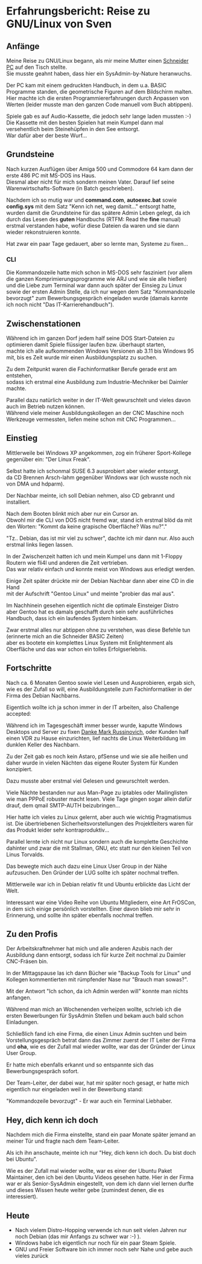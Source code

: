 # Erfahrungsbericht: Reise zu GNU/Linux von Sven

## Anfänge

Meine Reise zu GNU/Linux begann, als mir meine Mutter einen [Schneider PC](https://retroport.de/schneider-cpc-serie/)
auf den Tisch stellte.  
Sie musste geahnt haben, dass hier ein SysAdmin-by-Nature heranwuchs.

Der PC kam mit einem gedruckten Handbuch, in dem u.a. BASIC Programme standen, die geometrische Figuren auf dem Bildschirm malten.
Hier machte ich die ersten Programmiererfahrungen durch Anpassen von Werten (leider musste man den ganzen Code manuell vom Buch abtippen).

Spiele gab es auf Audio-Kassette, die jedoch sehr lange laden mussten :-)  
Die Kassette mit den besten Spielen hat mein Kumpel dann mal versehentlich beim Steinehüpfen
in den See entsorgt.  
War dafür aber der beste Wurf...

## Grundsteine

Nach kurzen Ausflügen über Amiga 500 und Commodore 64
kam dann der erste 486 PC mit MS-DOS ins Haus.  
Diesmal aber nicht für mich sondern meinen Vater.
Darauf lief seine Warenwirtschafts-Software (in Batch geschrieben).

Nachdem ich so mutig war und **command.com**, **autoexec.bat** sowie **config.sys**
mit dem Satz "Kenn ich net, weg damit..." entsorgt hatte,  
wurden damit die Grundsteine für das spätere Admin Leben gelegt,
da ich durch das Lesen des **guten** Handbuchs (RTFM: Read the **fine** manual)
erstmal verstanden habe, wofür diese Dateien da waren und sie dann wieder rekonstruieren konnte.

Hat zwar ein paar Tage gedauert, aber so lernte man, Systeme zu fixen...

### CLI

Die Kommandozeile hatte mich schon in MS-DOS sehr fasziniert
(vor allem die ganzen Komprimierungsprogramme wie ARJ und wie sie alle hießen)
und die Liebe zum Terminal war dann auch später der Einsieg zu Linux
sowie der ersten Admin Stelle, da ich nur wegen dem Satz "Kommandozeile bevorzugt"
zum Bewerbungsgespräch eingeladen wurde (damals kannte ich noch nicht "Das IT-Karrierehandbuch").

## Zwischenstationen

Während ich im ganzen Dorf jedem half seine DOS Start-Dateien zu optimieren
damit Spiele flüssiger laufen bzw. überhaupt starten,  
machte ich alle aufkommenden Windows Versionen ab 3.11 bis Windows 95 mit,
bis es Zeit wurde mir einen Ausbildungsplatz zu suchen.

Zu dem Zeitpunkt waren die Fachinformatiker Berufe gerade erst am entstehen,  
sodass ich erstmal eine Ausbildung zum Industrie-Mechniker bei Daimler machte.

Parallel dazu natürlich weiter in der IT-Welt gewurschtelt
und vieles davon auch im Betrieb nutzen können.  
Während viele meiner Ausbildungskollegen an der CNC Maschine
noch Werkzeuge vermessten, liefen meine schon mit CNC Programmen...

## Einstieg

Mittlerweile bei Windows XP angekommen, zog ein früherer Sport-Kollege gegenüber ein: "Der Linux Freak".

Selbst hatte ich schonmal SUSE 6.3 ausprobiert aber wieder entsorgt,  
da CD Brennen Arsch-lahm gegenüber Windows war (ich wusste noch nix von DMA und hdparm).

Der Nachbar meinte, ich soll Debian nehmen, also CD gebrannt und installiert.

Nach dem Booten blinkt mich aber nur ein Cursor an.  
Obwohl mir die CLI von DOS nicht fremd war, stand ich erstmal blöd da
mit den Worten: "Kommt da keine grapische Oberfläche? Was nu?"."

"Tz.. Debian, das ist mir viel zu schwer", dachte ich mir dann nur.
Also auch erstmal links liegen lassen.

In der Zwischenzeit hatten ich und mein Kumpel uns dann
mit 1-Floppy Routern wie fli4l und anderen die Zeit vertrieben.  
Das war relativ einfach und konnte meist von Windows aus erledigt werden.

Einige Zeit später drückte mir der Debian Nachbar dann aber eine CD in die Hand  
mit der Aufschrift "Gentoo Linux" und meinte "probier das mal aus".

Im Nachhinein gesehen eigentlich nicht die optimale Einsteiger Distro  
aber Gentoo hat es damals geschafft durch sein sehr ausführliches Handbuch, dass ich ein laufendes System hinbekam.

Zwar erstmal alles nur abtippen ohne zu verstehen, was diese Befehle tun (erinnerte mich an die Schneider BASIC Zeiten)  
aber es bootete ein komplettes Linux System mit Enlightenment als Oberfläche und das war schon ein tolles Erfolgserlebnis.

## Fortschritte

Nach ca. 6 Monaten Gentoo sowie viel Lesen und Ausprobieren, ergab sich, wie es der Zufall so will,
eine Ausbildungstelle zum Fachinformatiker in der Firma des Debian Nachbarns.

Eigentlich wollte ich ja schon immer in der IT arbeiten, also Challenge accepted:

Während ich im Tagesgeschäft immer besser wurde, kaputte Windows Desktops und Server zu fixen [Danke Mark Russinovich](https://docs.microsoft.com/de-de/sysinternals/downloads/sysinternals-suite),
oder Kunden half einen VDR zu Hause einzurichten,
lief nachts die Linux Weiterbildung im dunklen Keller des Nachbarn.

Zu der Zeit gab es noch kein Astaro, pfSense und wie sie alle heißen
und daher wurde in vielen Nächten das eigene Router System für Kunden konzipiert.

Dazu musste aber erstmal viel Gelesen und gewurschtelt werden.

Viele Nächte bestanden nur aus Man-Page zu iptables oder Mailinglisten wie man PPPoE robuster macht lesen.
Viele Tage gingen sogar allein dafür drauf, dem qmail SMTP-AUTH beizubringen...

Hier hatte ich vieles zu Linux gelernt, aber auch wie wichtig Pragmatismus ist.
Die übertriebenen Sicherheitsvorstellungen des Projektleiters waren für das Produkt leider sehr kontraproduktiv...

Parallel lernte ich nicht nur Linux sondern auch die komplette Geschichte dahinter
und zwar die mit Stallman, GNU, etc statt nur den kleinen Teil von Linus Torvalds.

Das bewegte mich auch dazu eine Linux User Group in der Nähe aufzusuchen.
Den Gründer der LUG sollte ich später nochmal treffen.

Mittlerweile war ich in Debian relativ fit und Ubuntu erblickte das Licht der Welt.

Interessant war eine Video Reihe von Ubuntu Mitgliedern, eine Art FrOSCon,
in dem sich einige persönlich vorstellten.
Einer davon blieb mir sehr in Erinnerung, und sollte ihn später ebenfalls nochmal treffen.

## Zu den Profis

Der Arbeitskraftnehmer hat mich und alle anderen Azubis nach der Ausbildung dann entsorgt,
sodass ich für kurze Zeit nochmal zu Daimler CNC-Fräsen bin.

In der Mittagspause las ich dann Bücher wie "Backup Tools for Linux"
und Kollegen kommentierten mit rümpfender Nase nur "Brauch man sowas?".

Mit der Antwort "Ich schon, da ich Admin werden will" konnte man nichts anfangen.

Während man mich an Wochenenden verheizen wollte,
schrieb ich die ersten Bewerbungen für SysAdmin Stellen und bekam auch bald schon Einladungen.

Schließlich fand ich eine Firma, die einen Linux Admin suchten
und beim  Vorstellungsgespräch betrat dann das Zimmer zuerst der IT Leiter der Firma
und **oha**, wie es der Zufall mal wieder wollte, war das der Gründer der Linux User Group.

Er hatte mich ebenfalls erkannt und so entspannte sich das Bewerbungsgespräch sofort.

Der Team-Leiter, der dabei war, hat mir später noch gesagt,
er hatte mich eigentlich nur eingeladen weil in der Bewerbung stand:

"Kommandozeile bevorzugt" - Er war auch ein Terminal Liebhaber.

## Hey, dich kenn ich doch

Nachdem mich die Firma einstellte, stand ein paar Monate später
jemand an meiner Tür und fragte nach dem Team-Leiter.

Als ich ihn anschaute, meinte ich nur "Hey, dich kenn ich doch. Du bist doch bei Ubuntu".

Wie es der Zufall mal wieder wollte, war es einer der Ubuntu Paket Maintainer,
den ich bei den Ubuntu Videos gesehen hatte.
Hier in der Firma war er als Senior-SysAdmin eingestellt,
von dem ich dann viel lernen durfte und dieses Wissen heute weiter gebe (zumindest denen, die es interessiert).

## Heute

- Nach vielem Distro-Hopping verwende ich nun seit vielen Jahren nur noch Debian (das mir Anfangs zu schwer war :-) ).
- Windows habe ich eigentlich nur noch für ein paar Steam Spiele.
- GNU und Freier Software bin ich immer noch sehr Nahe und gebe auch vieles zurück
